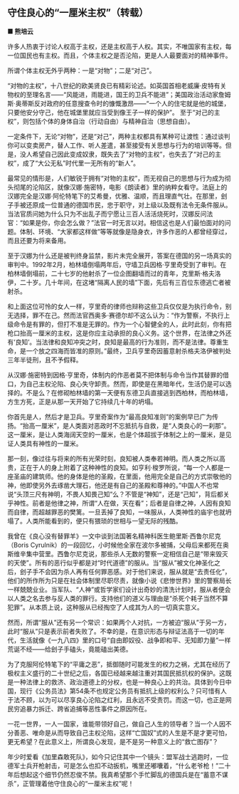 ## 守住良心的“一厘米主权”（转载）

**■ 熊培云**

许多人热衷于讨论人权高于主权，还是主权高于人权。其实，不唯国家有主权，每一位国民也有主权。而且，个体主权之是否沦陷，更是人人最要面对的精神事件。

所谓个体主权无外乎两种：一是“对物”；二是“对己”。

“对物的主权”，十八世纪的欧美贤良已有精彩论述。如英国首相老威廉·皮特有关物权的至理名言——“风能进，雨能进，国王的卫兵不能进”；美国政治活动家詹姆斯·奥蒂斯反对政府的任意搜查令时的慷慨激昂——“一个人的住宅就是他的城堡，只要他安分守己，他在城堡里就应当受到像王子一样的保护”。
至于“对己的主权”，则包括个体的身体自治（行动自由）与精神自治（思想自由）。

一定条件下，无论“对物”，还是“对己”，两种主权都具有某种可让渡性：通过谈判你可以变卖房产，替人工作、听人差遣，甚至接受有关思想与行为的培训等等。但是，没人希望自己因此变成奴隶，既失去了“对物的主权”，也失去了“对己的主权”，成了“大公无私”时代里一无所有的“新人”。

最常见的情形是，人们敏锐于拥有“对物的主权”，而无视自己的思想与行为成为彻头彻尾的沦陷区，就像汉娜·施密特，电影《朗读者》里的纳粹女看守。法庭上的汉娜完全是汉娜·阿伦特笔下的艾希曼，优雅、温顺，而且理直气壮。在那里，刽子手被还原成一位普通的德国市民，忠于职守，对上级以及既有法令无条件服从。当法官质问她为什么只为不出乱子而宁愿让三百人活活烧死时，汉娜反问法官：“如果是你，你会怎么做？”法官一时无言以对。相信这也是人们最怕面对的问题。体制、环境、“大家都这样做”等等就像是隐身衣，许多作恶的人都曾经穿过，而且还要为将来备用。

至于汉娜为什么还是被判终身监禁，影片未完全展开，答案在德国的另一场真实的审判中。1992年2月，柏林墙倒塌两年后，守墙卫兵因格·亨里奇受到了审判。在柏林墙倒塌前，二十七岁的他射杀了一位企图翻墙而过的青年，克里斯·格夫洛伊，二十岁。几十年间，在这堵“隔离人民的墙”下面，先后有三百位东德逃亡者被射杀。

和上面这位可怜的女人一样，亨里奇的律师也辩称这些卫兵仅仅是为执行命令，别无选择，罪不在己。然而法官西奥多·赛德尔却不这么认为：“作为警察，不执行上级命令是有罪的，但打不准是无罪的。作为一个心智健全的人，此时此刻，你有把枪口抬高一厘米的主权，这是你应主动承担的良心义务。这个世界，在法律之外还有‘良知’。当法律和良知冲突之时，良知是最高的行为准则，而不是法律。尊重生命，是一个放之四海而皆准的原则。”最终，卫兵亨里奇因蓄意射杀格夫洛伊被判处三年半徒刑，且不予假释。

从汉娜·施密特到因格·亨里奇，体制内的作恶者莫不把体制与命令当作其替罪的借口，为自己主权沦陷、良心失守卸责。然而，即使是在黑暗年代，生活仍是可以选择的。不是么？在修砌柏林墙的第一天便有东德卫兵直接逃到西柏林，而柏林墙，方生方死，正是从那一天开始了它持续几十年的坍塌。

你首先是人，然后才是卫兵。亨里奇案作为“最高良知准则”的案例早已广为传扬。“抬高一厘米”，是人类面对恶政时不忘抵抗与自救，是“人类良心的一刹那”。这一厘米，是让人类海阔天空的一厘米，也是个体超拔于体制之上的一厘米，是见证人类具有神性的一厘米。

那一刻，像过往与将来的所有光荣时刻，良知被人类奉若神明。而人类之所以高贵，正在于人的身上附着了这种神性的良知。如亨利·梭罗所说，“每一个人都是一座圣庙的建筑师。他的身体是他的圣殿，在里面，他用完全是自己的方式崇敬他的神，他即使另外去琢凿大理石，他还是有自己的圣殿和尊神的。”中国人不也常说“头顶三尺有神明，不畏人知畏己知”么？不管是“神知”，还是“己知”，背后都关乎神性。前者是他律之神，所谓“人在做，天在看”；后者是自律之神，人因有良知而自律，而超越罪恶的樊篱。一旦丢掉了良知，一味服从，人类神性的庙宇也就坍塌了。人类所能看到的，便只有猥琐的世相与一望无际的残酷。

我曾在《良心没有替罪羊》一文中谈到法国著名精神科医生鲍里斯·西鲁尔尼克（Boris Cyrulnik）的一段回忆，小时候他全家在波尔多被捕，父母后来都死在奥斯维辛集中营里。西鲁尔尼克说，那些杀人无数的警察一定相信自己是“带来毁灭的天使”。所有的恶行似乎都是对“时代道德”的服从。当“服从”被文化神圣化之后，刽子手不会因为杀人再有任何罪恶感。对于他们来说，服从就是“去责任化”，他们的所作所为只是在社会体制里尽职尽责，就像小说《悲惨世界》里的警察局长一样兢兢业业。当军队、“人神”或哲学家们设计出奇妙的清洗计划时，服从者便会以人类之名去参与反人类的罪行。支持他们的道义与理由是“杀死个耗子当然不算犯罪”。从本质上说，这种服从已经掏空了人成其为人的一切真实意义。

然而，所谓“服从”还有另一个常识：如果两个人对抗，一方被迫“服从”于另一方，此时“服从”只是表示前者失败了。不幸的是，在意识形态与辩证法高于一切的年代，生活就像《一九八四》里的口号“自由即奴役、战争即和平、无知即力量”一样荒诞不经——给刽子手磕头，竟能磕出美德。

为了克服阿伦特笔下的“平庸之恶”，抵御随时可能发生的权力之祸，尤其在经历了极权主义盛行的二十世纪之后，各国已经越来越注重对其国民抵抗权的保护。这既是一种法律上的救济、政治道德上的分权，也是一种良心上的共治。具体到今日中国，现行《公务员法》第54条不也规定公务员有抵抗上级的权利么？只可惜有人于法不顾，以为可以尽享良心沦陷之红利，且永远不受责罚。而这一切，也正是网民穷追暴力拆迁、跨省追捕等恶性事件之原因所在。

一花一世界，一人一国家，谁能带领好自己，做自己人生的领导者？当一个人因不分善恶、唯命是从而导致自己主权沦陷，这样“亡国奴”式的人生是不是才更可怕，更无希望？在此意义上，所谓良心发现，是不是另一种意义上的“救亡图存”？

年少时爱看《加里森敢死队》，如今只记住其中一个镜头：盟军战士逃跑时，一位德军士兵开枪射击，可是怎么也扣不动扳机，嘴里还嘟囔着，“什么老爷枪！”二十年后想起这个细节仍然忍俊不禁。我真希望那个手忙脚乱的德国兵是在“蓄意不谋杀”，正管理着他守住良心的“一厘米主权”呢！
